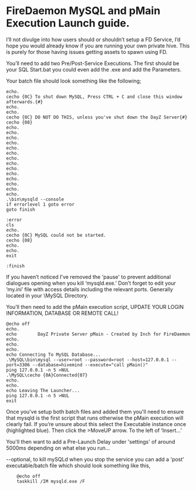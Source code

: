 FireDaemon MySQL and pMain Execution Launch guide.
====

I’ll not divulge into how users should or shouldn’t setup a FD Service, I’d hope you would already know if you are running your own private hive. This is purely for those having issues getting assets to spawn using FD.

You’ll need to add two Pre/Post-Service Executions.
The first should be your SQL Start.bat you could even add the .exe and add the Parameters. 

Your batch file should look something like the following;

    echo.
    cecho {0C} To shut down MySQL, Press CTRL + C and close this window afterwards.{#}
    echo.
    echo.
    cecho {0C} DO NOT DO THIS, unless you've shut down the DayZ Server{#}
    cecho {08}
    echo.
    echo.
    echo.
    echo.
    echo.
    echo.
    echo.
    echo.
    echo.
    echo.
    echo.
    echo.
    echo.
    echo.
    .\bin\mysqld --console
    if errorlevel 1 goto error
    goto finish
    
    :error
    cls
    echo.
    cecho {0C} MySQL could not be started.
    cecho {08}
    echo.
    echo.
    exit
    
    :finish

If you haven’t noticed I've removed the 'pause' to prevent additional dialogues opening when you kill ‘mysqld.exe.’
Don’t forget to edit your ‘my.ini’ file with access details including the relevant ports. Generally located in your \MySQL Directory.

You’ll then need to add the pMain execution script, UPDATE YOUR LOGIN INFORMATION, DATABASE OR REMOTE CALL!

    @echo off
    echo.
    echo    	DayZ Private Server pMain - Created by Inch for FireDaemon
    echo.
    echo.
    echo.
    echo Connecting To MySQL Database...
    .\MySQL\bin\mysql --user=root --password=root --host=127.0.0.1 --port=3306 --database=hivemind --execute="call pMain()"
    ping 127.0.0.1 -n 5 >NUL
    .\MySQL\cecho {0A}Connected{07}
    echo.
    echo.
    echo Leaving The Launcher...
    ping 127.0.0.1 -n 5 >NUL
    exit

Once you've setup both batch files and added them you'll need to ensure that mysqld is the first script that runs otherwise the pMain execution will clearly fail.
If you’re unsure about this select the Executable instance once (highlighted blue). Then click the >MoveUP arrow. To the left of ‘Insert…’

You'll then want to add a Pre-Launch Delay under 'settings' of around 5000ms depending on what else you run...

--optional, to kill mySQLd when you stop the service you can add a 'post' executable/batch file which should look something like this,

        @echo off
        taskkill /IM mysqld.exe /F
